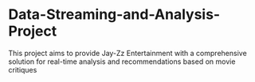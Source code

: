 # Data-Streaming-and-Analysis-Project
This project aims to provide Jay-Zz Entertainment with a comprehensive solution for real-time analysis and recommendations based on movie critiques
